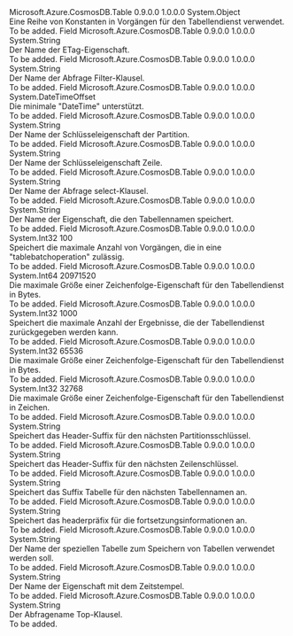<Type Name="TableConstants" FullName="Microsoft.Azure.CosmosDB.Table.Protocol.TableConstants">
  <TypeSignature Language="C#" Value="public static class TableConstants" />
  <TypeSignature Language="ILAsm" Value=".class public auto ansi abstract sealed beforefieldinit TableConstants extends System.Object" />
  <TypeSignature Language="DocId" Value="T:Microsoft.Azure.CosmosDB.Table.Protocol.TableConstants" />
  <TypeSignature Language="VB.NET" Value="Public Class TableConstants" />
  <TypeSignature Language="F#" Value="type TableConstants = class" />
  <AssemblyInfo>
    <AssemblyName>Microsoft.Azure.CosmosDB.Table</AssemblyName>
    <AssemblyVersion>0.9.0.0</AssemblyVersion>
    <AssemblyVersion>1.0.0.0</AssemblyVersion>
  </AssemblyInfo>
  <Base>
    <BaseTypeName>System.Object</BaseTypeName>
  </Base>
  <Interfaces />
  <Docs>
    <summary>
            Eine Reihe von Konstanten in Vorgängen für den Tabellendienst verwendet.
            </summary>
    <remarks>To be added.</remarks>
  </Docs>
  <Members>
    <Member MemberName="Etag">
      <MemberSignature Language="C#" Value="public const string Etag;" />
      <MemberSignature Language="ILAsm" Value=".field public static literal string Etag" />
      <MemberSignature Language="DocId" Value="F:Microsoft.Azure.CosmosDB.Table.Protocol.TableConstants.Etag" />
      <MemberSignature Language="VB.NET" Value="Public Const Etag As String " />
      <MemberSignature Language="F#" Value="val mutable Etag : string" Usage="Microsoft.Azure.CosmosDB.Table.Protocol.TableConstants.Etag" />
      <MemberType>Field</MemberType>
      <AssemblyInfo>
        <AssemblyName>Microsoft.Azure.CosmosDB.Table</AssemblyName>
        <AssemblyVersion>0.9.0.0</AssemblyVersion>
        <AssemblyVersion>1.0.0.0</AssemblyVersion>
      </AssemblyInfo>
      <ReturnValue>
        <ReturnType>System.String</ReturnType>
      </ReturnValue>
      <Docs>
        <summary>
            Der Name der ETag-Eigenschaft.
            </summary>
        <remarks>To be added.</remarks>
      </Docs>
    </Member>
    <Member MemberName="Filter">
      <MemberSignature Language="C#" Value="public const string Filter;" />
      <MemberSignature Language="ILAsm" Value=".field public static literal string Filter" />
      <MemberSignature Language="DocId" Value="F:Microsoft.Azure.CosmosDB.Table.Protocol.TableConstants.Filter" />
      <MemberSignature Language="VB.NET" Value="Public Const Filter As String " />
      <MemberSignature Language="F#" Value="val mutable Filter : string" Usage="Microsoft.Azure.CosmosDB.Table.Protocol.TableConstants.Filter" />
      <MemberType>Field</MemberType>
      <AssemblyInfo>
        <AssemblyName>Microsoft.Azure.CosmosDB.Table</AssemblyName>
        <AssemblyVersion>0.9.0.0</AssemblyVersion>
        <AssemblyVersion>1.0.0.0</AssemblyVersion>
      </AssemblyInfo>
      <ReturnValue>
        <ReturnType>System.String</ReturnType>
      </ReturnValue>
      <Docs>
        <summary>
            Der Name der Abfrage Filter-Klausel.
            </summary>
        <remarks>To be added.</remarks>
      </Docs>
    </Member>
    <Member MemberName="MinDateTime">
      <MemberSignature Language="C#" Value="public static readonly DateTimeOffset MinDateTime;" />
      <MemberSignature Language="ILAsm" Value=".field public static initonly valuetype System.DateTimeOffset MinDateTime" />
      <MemberSignature Language="DocId" Value="F:Microsoft.Azure.CosmosDB.Table.Protocol.TableConstants.MinDateTime" />
      <MemberSignature Language="VB.NET" Value="Public Shared ReadOnly MinDateTime As DateTimeOffset " />
      <MemberSignature Language="F#" Value=" staticval mutable MinDateTime : DateTimeOffset" Usage="Microsoft.Azure.CosmosDB.Table.Protocol.TableConstants.MinDateTime" />
      <MemberType>Field</MemberType>
      <AssemblyInfo>
        <AssemblyName>Microsoft.Azure.CosmosDB.Table</AssemblyName>
        <AssemblyVersion>0.9.0.0</AssemblyVersion>
        <AssemblyVersion>1.0.0.0</AssemblyVersion>
      </AssemblyInfo>
      <ReturnValue>
        <ReturnType>System.DateTimeOffset</ReturnType>
      </ReturnValue>
      <Docs>
        <summary>
            Die minimale "DateTime" unterstützt.
            </summary>
        <remarks>To be added.</remarks>
      </Docs>
    </Member>
    <Member MemberName="PartitionKey">
      <MemberSignature Language="C#" Value="public const string PartitionKey;" />
      <MemberSignature Language="ILAsm" Value=".field public static literal string PartitionKey" />
      <MemberSignature Language="DocId" Value="F:Microsoft.Azure.CosmosDB.Table.Protocol.TableConstants.PartitionKey" />
      <MemberSignature Language="VB.NET" Value="Public Const PartitionKey As String " />
      <MemberSignature Language="F#" Value="val mutable PartitionKey : string" Usage="Microsoft.Azure.CosmosDB.Table.Protocol.TableConstants.PartitionKey" />
      <MemberType>Field</MemberType>
      <AssemblyInfo>
        <AssemblyName>Microsoft.Azure.CosmosDB.Table</AssemblyName>
        <AssemblyVersion>0.9.0.0</AssemblyVersion>
        <AssemblyVersion>1.0.0.0</AssemblyVersion>
      </AssemblyInfo>
      <ReturnValue>
        <ReturnType>System.String</ReturnType>
      </ReturnValue>
      <Docs>
        <summary>
            Der Name der Schlüsseleigenschaft der Partition.
            </summary>
        <remarks>To be added.</remarks>
      </Docs>
    </Member>
    <Member MemberName="RowKey">
      <MemberSignature Language="C#" Value="public const string RowKey;" />
      <MemberSignature Language="ILAsm" Value=".field public static literal string RowKey" />
      <MemberSignature Language="DocId" Value="F:Microsoft.Azure.CosmosDB.Table.Protocol.TableConstants.RowKey" />
      <MemberSignature Language="VB.NET" Value="Public Const RowKey As String " />
      <MemberSignature Language="F#" Value="val mutable RowKey : string" Usage="Microsoft.Azure.CosmosDB.Table.Protocol.TableConstants.RowKey" />
      <MemberType>Field</MemberType>
      <AssemblyInfo>
        <AssemblyName>Microsoft.Azure.CosmosDB.Table</AssemblyName>
        <AssemblyVersion>0.9.0.0</AssemblyVersion>
        <AssemblyVersion>1.0.0.0</AssemblyVersion>
      </AssemblyInfo>
      <ReturnValue>
        <ReturnType>System.String</ReturnType>
      </ReturnValue>
      <Docs>
        <summary>
            Der Name der Schlüsseleigenschaft Zeile.
            </summary>
        <remarks>To be added.</remarks>
      </Docs>
    </Member>
    <Member MemberName="Select">
      <MemberSignature Language="C#" Value="public const string Select;" />
      <MemberSignature Language="ILAsm" Value=".field public static literal string Select" />
      <MemberSignature Language="DocId" Value="F:Microsoft.Azure.CosmosDB.Table.Protocol.TableConstants.Select" />
      <MemberSignature Language="VB.NET" Value="Public Const Select As String " />
      <MemberSignature Language="F#" Value="val mutable Select : string" Usage="Microsoft.Azure.CosmosDB.Table.Protocol.TableConstants.Select" />
      <MemberType>Field</MemberType>
      <AssemblyInfo>
        <AssemblyName>Microsoft.Azure.CosmosDB.Table</AssemblyName>
        <AssemblyVersion>0.9.0.0</AssemblyVersion>
        <AssemblyVersion>1.0.0.0</AssemblyVersion>
      </AssemblyInfo>
      <ReturnValue>
        <ReturnType>System.String</ReturnType>
      </ReturnValue>
      <Docs>
        <summary>
            Der Name der Abfrage select-Klausel.
            </summary>
        <remarks>To be added.</remarks>
      </Docs>
    </Member>
    <Member MemberName="TableName">
      <MemberSignature Language="C#" Value="public const string TableName;" />
      <MemberSignature Language="ILAsm" Value=".field public static literal string TableName" />
      <MemberSignature Language="DocId" Value="F:Microsoft.Azure.CosmosDB.Table.Protocol.TableConstants.TableName" />
      <MemberSignature Language="VB.NET" Value="Public Const TableName As String " />
      <MemberSignature Language="F#" Value="val mutable TableName : string" Usage="Microsoft.Azure.CosmosDB.Table.Protocol.TableConstants.TableName" />
      <MemberType>Field</MemberType>
      <AssemblyInfo>
        <AssemblyName>Microsoft.Azure.CosmosDB.Table</AssemblyName>
        <AssemblyVersion>0.9.0.0</AssemblyVersion>
        <AssemblyVersion>1.0.0.0</AssemblyVersion>
      </AssemblyInfo>
      <ReturnValue>
        <ReturnType>System.String</ReturnType>
      </ReturnValue>
      <Docs>
        <summary>
            Der Name der Eigenschaft, die den Tabellennamen speichert.
            </summary>
        <remarks>To be added.</remarks>
      </Docs>
    </Member>
    <Member MemberName="TableServiceBatchMaximumOperations">
      <MemberSignature Language="C#" Value="public const int TableServiceBatchMaximumOperations = 100;" />
      <MemberSignature Language="ILAsm" Value=".field public static literal int32 TableServiceBatchMaximumOperations = (100)" />
      <MemberSignature Language="DocId" Value="F:Microsoft.Azure.CosmosDB.Table.Protocol.TableConstants.TableServiceBatchMaximumOperations" />
      <MemberSignature Language="VB.NET" Value="Public Const TableServiceBatchMaximumOperations As Integer  = 100" />
      <MemberSignature Language="F#" Value="val mutable TableServiceBatchMaximumOperations : int" Usage="Microsoft.Azure.CosmosDB.Table.Protocol.TableConstants.TableServiceBatchMaximumOperations" />
      <MemberType>Field</MemberType>
      <AssemblyInfo>
        <AssemblyName>Microsoft.Azure.CosmosDB.Table</AssemblyName>
        <AssemblyVersion>0.9.0.0</AssemblyVersion>
        <AssemblyVersion>1.0.0.0</AssemblyVersion>
      </AssemblyInfo>
      <ReturnValue>
        <ReturnType>System.Int32</ReturnType>
      </ReturnValue>
      <MemberValue>100</MemberValue>
      <Docs>
        <summary>
            Speichert die maximale Anzahl von Vorgängen, die in eine "tablebatchoperation" zulässig.
            </summary>
        <remarks>To be added.</remarks>
      </Docs>
    </Member>
    <Member MemberName="TableServiceMaxPayload">
      <MemberSignature Language="C#" Value="public const long TableServiceMaxPayload = 20971520;" />
      <MemberSignature Language="ILAsm" Value=".field public static literal int64 TableServiceMaxPayload = (20971520)" />
      <MemberSignature Language="DocId" Value="F:Microsoft.Azure.CosmosDB.Table.Protocol.TableConstants.TableServiceMaxPayload" />
      <MemberSignature Language="VB.NET" Value="Public Const TableServiceMaxPayload As Long  = 20971520" />
      <MemberSignature Language="F#" Value="val mutable TableServiceMaxPayload : int64" Usage="Microsoft.Azure.CosmosDB.Table.Protocol.TableConstants.TableServiceMaxPayload" />
      <MemberType>Field</MemberType>
      <AssemblyInfo>
        <AssemblyName>Microsoft.Azure.CosmosDB.Table</AssemblyName>
        <AssemblyVersion>0.9.0.0</AssemblyVersion>
        <AssemblyVersion>1.0.0.0</AssemblyVersion>
      </AssemblyInfo>
      <ReturnValue>
        <ReturnType>System.Int64</ReturnType>
      </ReturnValue>
      <MemberValue>20971520</MemberValue>
      <Docs>
        <summary>
            Die maximale Größe einer Zeichenfolge-Eigenschaft für den Tabellendienst in Bytes.
            </summary>
        <remarks>To be added.</remarks>
      </Docs>
    </Member>
    <Member MemberName="TableServiceMaxResults">
      <MemberSignature Language="C#" Value="public const int TableServiceMaxResults = 1000;" />
      <MemberSignature Language="ILAsm" Value=".field public static literal int32 TableServiceMaxResults = (1000)" />
      <MemberSignature Language="DocId" Value="F:Microsoft.Azure.CosmosDB.Table.Protocol.TableConstants.TableServiceMaxResults" />
      <MemberSignature Language="VB.NET" Value="Public Const TableServiceMaxResults As Integer  = 1000" />
      <MemberSignature Language="F#" Value="val mutable TableServiceMaxResults : int" Usage="Microsoft.Azure.CosmosDB.Table.Protocol.TableConstants.TableServiceMaxResults" />
      <MemberType>Field</MemberType>
      <AssemblyInfo>
        <AssemblyName>Microsoft.Azure.CosmosDB.Table</AssemblyName>
        <AssemblyVersion>0.9.0.0</AssemblyVersion>
        <AssemblyVersion>1.0.0.0</AssemblyVersion>
      </AssemblyInfo>
      <ReturnValue>
        <ReturnType>System.Int32</ReturnType>
      </ReturnValue>
      <MemberValue>1000</MemberValue>
      <Docs>
        <summary>
            Speichert die maximale Anzahl der Ergebnisse, die der Tabellendienst zurückgegeben werden kann.
            </summary>
        <remarks>To be added.</remarks>
      </Docs>
    </Member>
    <Member MemberName="TableServiceMaxStringPropertySizeInBytes">
      <MemberSignature Language="C#" Value="public const int TableServiceMaxStringPropertySizeInBytes = 65536;" />
      <MemberSignature Language="ILAsm" Value=".field public static literal int32 TableServiceMaxStringPropertySizeInBytes = (65536)" />
      <MemberSignature Language="DocId" Value="F:Microsoft.Azure.CosmosDB.Table.Protocol.TableConstants.TableServiceMaxStringPropertySizeInBytes" />
      <MemberSignature Language="VB.NET" Value="Public Const TableServiceMaxStringPropertySizeInBytes As Integer  = 65536" />
      <MemberSignature Language="F#" Value="val mutable TableServiceMaxStringPropertySizeInBytes : int" Usage="Microsoft.Azure.CosmosDB.Table.Protocol.TableConstants.TableServiceMaxStringPropertySizeInBytes" />
      <MemberType>Field</MemberType>
      <AssemblyInfo>
        <AssemblyName>Microsoft.Azure.CosmosDB.Table</AssemblyName>
        <AssemblyVersion>0.9.0.0</AssemblyVersion>
        <AssemblyVersion>1.0.0.0</AssemblyVersion>
      </AssemblyInfo>
      <ReturnValue>
        <ReturnType>System.Int32</ReturnType>
      </ReturnValue>
      <MemberValue>65536</MemberValue>
      <Docs>
        <summary>
            Die maximale Größe einer Zeichenfolge-Eigenschaft für den Tabellendienst in Bytes.
            </summary>
        <remarks>To be added.</remarks>
      </Docs>
    </Member>
    <Member MemberName="TableServiceMaxStringPropertySizeInChars">
      <MemberSignature Language="C#" Value="public const int TableServiceMaxStringPropertySizeInChars = 32768;" />
      <MemberSignature Language="ILAsm" Value=".field public static literal int32 TableServiceMaxStringPropertySizeInChars = (32768)" />
      <MemberSignature Language="DocId" Value="F:Microsoft.Azure.CosmosDB.Table.Protocol.TableConstants.TableServiceMaxStringPropertySizeInChars" />
      <MemberSignature Language="VB.NET" Value="Public Const TableServiceMaxStringPropertySizeInChars As Integer  = 32768" />
      <MemberSignature Language="F#" Value="val mutable TableServiceMaxStringPropertySizeInChars : int" Usage="Microsoft.Azure.CosmosDB.Table.Protocol.TableConstants.TableServiceMaxStringPropertySizeInChars" />
      <MemberType>Field</MemberType>
      <AssemblyInfo>
        <AssemblyName>Microsoft.Azure.CosmosDB.Table</AssemblyName>
        <AssemblyVersion>0.9.0.0</AssemblyVersion>
        <AssemblyVersion>1.0.0.0</AssemblyVersion>
      </AssemblyInfo>
      <ReturnValue>
        <ReturnType>System.Int32</ReturnType>
      </ReturnValue>
      <MemberValue>32768</MemberValue>
      <Docs>
        <summary>
            Die maximale Größe einer Zeichenfolge-Eigenschaft für den Tabellendienst in Zeichen.
            </summary>
        <remarks>To be added.</remarks>
      </Docs>
    </Member>
    <Member MemberName="TableServiceNextPartitionKey">
      <MemberSignature Language="C#" Value="public const string TableServiceNextPartitionKey;" />
      <MemberSignature Language="ILAsm" Value=".field public static literal string TableServiceNextPartitionKey" />
      <MemberSignature Language="DocId" Value="F:Microsoft.Azure.CosmosDB.Table.Protocol.TableConstants.TableServiceNextPartitionKey" />
      <MemberSignature Language="VB.NET" Value="Public Const TableServiceNextPartitionKey As String " />
      <MemberSignature Language="F#" Value="val mutable TableServiceNextPartitionKey : string" Usage="Microsoft.Azure.CosmosDB.Table.Protocol.TableConstants.TableServiceNextPartitionKey" />
      <MemberType>Field</MemberType>
      <AssemblyInfo>
        <AssemblyName>Microsoft.Azure.CosmosDB.Table</AssemblyName>
        <AssemblyVersion>0.9.0.0</AssemblyVersion>
        <AssemblyVersion>1.0.0.0</AssemblyVersion>
      </AssemblyInfo>
      <ReturnValue>
        <ReturnType>System.String</ReturnType>
      </ReturnValue>
      <Docs>
        <summary>
            Speichert das Header-Suffix für den nächsten Partitionsschlüssel.
            </summary>
        <remarks>To be added.</remarks>
      </Docs>
    </Member>
    <Member MemberName="TableServiceNextRowKey">
      <MemberSignature Language="C#" Value="public const string TableServiceNextRowKey;" />
      <MemberSignature Language="ILAsm" Value=".field public static literal string TableServiceNextRowKey" />
      <MemberSignature Language="DocId" Value="F:Microsoft.Azure.CosmosDB.Table.Protocol.TableConstants.TableServiceNextRowKey" />
      <MemberSignature Language="VB.NET" Value="Public Const TableServiceNextRowKey As String " />
      <MemberSignature Language="F#" Value="val mutable TableServiceNextRowKey : string" Usage="Microsoft.Azure.CosmosDB.Table.Protocol.TableConstants.TableServiceNextRowKey" />
      <MemberType>Field</MemberType>
      <AssemblyInfo>
        <AssemblyName>Microsoft.Azure.CosmosDB.Table</AssemblyName>
        <AssemblyVersion>0.9.0.0</AssemblyVersion>
        <AssemblyVersion>1.0.0.0</AssemblyVersion>
      </AssemblyInfo>
      <ReturnValue>
        <ReturnType>System.String</ReturnType>
      </ReturnValue>
      <Docs>
        <summary>
            Speichert das Header-Suffix für den nächsten Zeilenschlüssel.
            </summary>
        <remarks>To be added.</remarks>
      </Docs>
    </Member>
    <Member MemberName="TableServiceNextTableName">
      <MemberSignature Language="C#" Value="public const string TableServiceNextTableName;" />
      <MemberSignature Language="ILAsm" Value=".field public static literal string TableServiceNextTableName" />
      <MemberSignature Language="DocId" Value="F:Microsoft.Azure.CosmosDB.Table.Protocol.TableConstants.TableServiceNextTableName" />
      <MemberSignature Language="VB.NET" Value="Public Const TableServiceNextTableName As String " />
      <MemberSignature Language="F#" Value="val mutable TableServiceNextTableName : string" Usage="Microsoft.Azure.CosmosDB.Table.Protocol.TableConstants.TableServiceNextTableName" />
      <MemberType>Field</MemberType>
      <AssemblyInfo>
        <AssemblyName>Microsoft.Azure.CosmosDB.Table</AssemblyName>
        <AssemblyVersion>0.9.0.0</AssemblyVersion>
        <AssemblyVersion>1.0.0.0</AssemblyVersion>
      </AssemblyInfo>
      <ReturnValue>
        <ReturnType>System.String</ReturnType>
      </ReturnValue>
      <Docs>
        <summary>
            Speichert das Suffix Tabelle für den nächsten Tabellennamen an.
            </summary>
        <remarks>To be added.</remarks>
      </Docs>
    </Member>
    <Member MemberName="TableServicePrefixForTableContinuation">
      <MemberSignature Language="C#" Value="public const string TableServicePrefixForTableContinuation;" />
      <MemberSignature Language="ILAsm" Value=".field public static literal string TableServicePrefixForTableContinuation" />
      <MemberSignature Language="DocId" Value="F:Microsoft.Azure.CosmosDB.Table.Protocol.TableConstants.TableServicePrefixForTableContinuation" />
      <MemberSignature Language="VB.NET" Value="Public Const TableServicePrefixForTableContinuation As String " />
      <MemberSignature Language="F#" Value="val mutable TableServicePrefixForTableContinuation : string" Usage="Microsoft.Azure.CosmosDB.Table.Protocol.TableConstants.TableServicePrefixForTableContinuation" />
      <MemberType>Field</MemberType>
      <AssemblyInfo>
        <AssemblyName>Microsoft.Azure.CosmosDB.Table</AssemblyName>
        <AssemblyVersion>0.9.0.0</AssemblyVersion>
        <AssemblyVersion>1.0.0.0</AssemblyVersion>
      </AssemblyInfo>
      <ReturnValue>
        <ReturnType>System.String</ReturnType>
      </ReturnValue>
      <Docs>
        <summary>
            Speichert das headerpräfix für die fortsetzungsinformationen an.
            </summary>
        <remarks>To be added.</remarks>
      </Docs>
    </Member>
    <Member MemberName="TableServiceTablesName">
      <MemberSignature Language="C#" Value="public const string TableServiceTablesName;" />
      <MemberSignature Language="ILAsm" Value=".field public static literal string TableServiceTablesName" />
      <MemberSignature Language="DocId" Value="F:Microsoft.Azure.CosmosDB.Table.Protocol.TableConstants.TableServiceTablesName" />
      <MemberSignature Language="VB.NET" Value="Public Const TableServiceTablesName As String " />
      <MemberSignature Language="F#" Value="val mutable TableServiceTablesName : string" Usage="Microsoft.Azure.CosmosDB.Table.Protocol.TableConstants.TableServiceTablesName" />
      <MemberType>Field</MemberType>
      <AssemblyInfo>
        <AssemblyName>Microsoft.Azure.CosmosDB.Table</AssemblyName>
        <AssemblyVersion>0.9.0.0</AssemblyVersion>
        <AssemblyVersion>1.0.0.0</AssemblyVersion>
      </AssemblyInfo>
      <ReturnValue>
        <ReturnType>System.String</ReturnType>
      </ReturnValue>
      <Docs>
        <summary>
            Der Name der speziellen Tabelle zum Speichern von Tabellen verwendet werden soll.
            </summary>
        <remarks>To be added.</remarks>
      </Docs>
    </Member>
    <Member MemberName="Timestamp">
      <MemberSignature Language="C#" Value="public const string Timestamp;" />
      <MemberSignature Language="ILAsm" Value=".field public static literal string Timestamp" />
      <MemberSignature Language="DocId" Value="F:Microsoft.Azure.CosmosDB.Table.Protocol.TableConstants.Timestamp" />
      <MemberSignature Language="VB.NET" Value="Public Const Timestamp As String " />
      <MemberSignature Language="F#" Value="val mutable Timestamp : string" Usage="Microsoft.Azure.CosmosDB.Table.Protocol.TableConstants.Timestamp" />
      <MemberType>Field</MemberType>
      <AssemblyInfo>
        <AssemblyName>Microsoft.Azure.CosmosDB.Table</AssemblyName>
        <AssemblyVersion>0.9.0.0</AssemblyVersion>
        <AssemblyVersion>1.0.0.0</AssemblyVersion>
      </AssemblyInfo>
      <ReturnValue>
        <ReturnType>System.String</ReturnType>
      </ReturnValue>
      <Docs>
        <summary>
            Der Name der Eigenschaft mit dem Zeitstempel.
            </summary>
        <remarks>To be added.</remarks>
      </Docs>
    </Member>
    <Member MemberName="Top">
      <MemberSignature Language="C#" Value="public const string Top;" />
      <MemberSignature Language="ILAsm" Value=".field public static literal string Top" />
      <MemberSignature Language="DocId" Value="F:Microsoft.Azure.CosmosDB.Table.Protocol.TableConstants.Top" />
      <MemberSignature Language="VB.NET" Value="Public Const Top As String " />
      <MemberSignature Language="F#" Value="val mutable Top : string" Usage="Microsoft.Azure.CosmosDB.Table.Protocol.TableConstants.Top" />
      <MemberType>Field</MemberType>
      <AssemblyInfo>
        <AssemblyName>Microsoft.Azure.CosmosDB.Table</AssemblyName>
        <AssemblyVersion>0.9.0.0</AssemblyVersion>
        <AssemblyVersion>1.0.0.0</AssemblyVersion>
      </AssemblyInfo>
      <ReturnValue>
        <ReturnType>System.String</ReturnType>
      </ReturnValue>
      <Docs>
        <summary>
            Der Abfragename Top-Klausel.
            </summary>
        <remarks>To be added.</remarks>
      </Docs>
    </Member>
  </Members>
</Type>